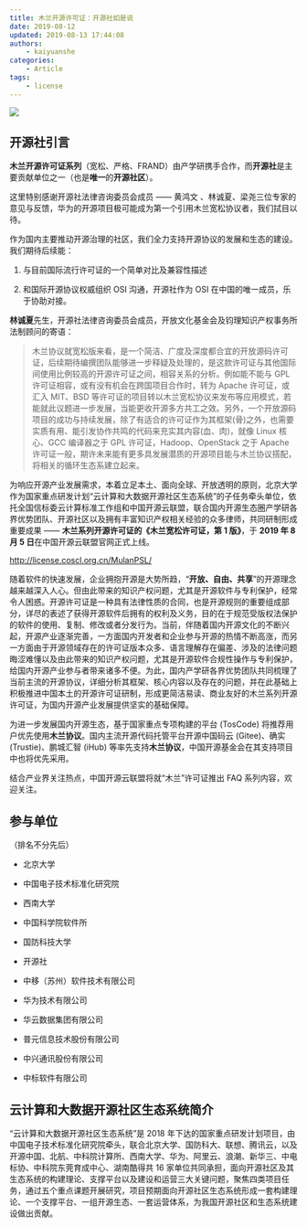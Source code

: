 ```yaml
---
title: 木兰开源许可证：开源社如是说
date: 2019-08-12
updated: 2019-08-13 17:44:08
authors:
    - kaiyuanshe
categories:
    - Article
tags:
    - license
---
```


![](MuLanPSL/29zf2qqp6s.png)

## 开源社引言

**木兰开源许可证系列**（宽松、严格、FRAND）由产学研携手合作，而**开源社**是主要贡献单位之一（也是**唯一**的**开源社区**）。

这里特别感谢开源社法律咨询委员会成员 —— 黄鸿文 、林诚夏、梁尧三位专家的意见与反馈，华为的开源项目极可能成为第一个引用木兰宽松协议者，我们拭目以待。

作为国内主要推动开源治理的社区，我们全力支持开源协议的发展和生态的建设。我们期待后续能：

1. 与目前国际流行许可证的一个简单对比及兼容性描述

2. 和国际开源协议权威组织 OSI 沟通，开源社作为 OSI 在中国的唯一成员，乐于协助对接。

<!-- more -->

**林诚夏**先生，开源社法律咨询委员会成员，开放文化基金会及钧理知识产权事务所法制顾问的寄语：

> 木兰协议就宽松版来看，是一个简洁、广度及深度都合宜的开放源码许可证，后续期待编撰团队能够进一步释疑及处理的，是这款许可证与其他国际间使用比例较高的开源许可证之间，相容关系的分析。例如能不能与 GPL 许可证相容，或有没有机会在跨国项目合作时，转为 Apache 许可证，或汇入 MIT、BSD 等许可证的项目转以木兰宽松协议来发布等应用模式，若能就此议题进一步发展，当能更收开源多方共工之效。另外，一个开放源码项目的成功与持续发展，除了有适合的许可证作为其框架(骨)之外，也需要实质有用、能引发协作共鸣的代码来充实其内容(血、肉)，就像 Linux 核心、GCC 编译器之于 GPL 许可证，Hadoop、OpenStack 之于 Apache 许可证一般，期许未来能有更多具发展潜质的开源项目能与木兰协议搭配，将相关的循环生态系建立起来。

为响应开源产业发展需求，本着立足本土、面向全球、开放透明的原则，北京大学作为国家重点研发计划“云计算和大数据开源社区生态系统”的子任务牵头单位，依托全国信标委云计算标准工作组和中国开源云联盟，联合国内开源生态圈产学研各界优势团队、开源社区以及拥有丰富知识产权相关经验的众多律师，共同研制形成重要成果 —— **木兰系列开源许可证的《木兰宽松许可证，第 1 版》**，于 **2019 年 8 月 5 日**在中国开源云联盟官网正式上线。

http://license.coscl.org.cn/MulanPSL/

随着软件的快速发展，企业拥抱开源是大势所趋，“**开放、自由、共享**”的开源理念越来越深入人心。但由此带来的知识产权问题，尤其是开源软件与专利保护，经常令人困惑。开源许可证是一种具有法律性质的合同，也是开源规则的重要组成部分，详尽的表述了获得开源软件后拥有的权利及义务，目的在于规范受版权法保护的软件的使用、复制、修改或者分发行为。当前，伴随着国内开源文化的不断兴起，开源产业逐渐完善，一方面国内开发者和企业参与开源的热情不断高涨，而另一方面由于开源领域存在的许可证版本众多、语言理解存在偏差、涉及的法律问题晦涩难懂以及由此带来的知识产权问题，尤其是开源软件合规性操作与专利保护，给国内开源产业参与者带来诸多不便。为此，国内产学研各界优势团队共同梳理了当前主流的开源协议，详细分析其框架、核心内容以及存在的问题，并在此基础上积极推进中国本土的开源许可证研制，形成更简洁易读、商业友好的木兰系列开源许可证，为国内开源产业发展提供坚实的基础保障。

为进一步发展国内开源生态，基于国家重点专项构建的平台 (TosCode) 将推荐用户优先使用**木兰协议**。国内主流开源代码托管平台开源中国码云 (Gitee)、确实 (Trustie)、鹏城汇智 (iHub) 等率先支持**木兰协议**，中国开源基金会在其支持项目中也将优先采用。

结合产业界关注热点，中国开源云联盟将就“木兰”许可证推出 FAQ 系列内容，欢迎关注。

## 参与单位

（排名不分先后）

-   北京大学

-   中国电子技术标准化研究院

-   西南大学

-   中国科学院软件所

-   国防科技大学

-   开源社

-   中移（苏州）软件技术有限公司

-   华为技术有限公司

-   华云数据集团有限公司

-   普元信息技术股份有限公司

-   中兴通讯股份有限公司

-   中标软件有限公司

## 云计算和大数据开源社区生态系统简介

“云计算和大数据开源社区生态系统”是 2018 年下达的国家重点研发计划项目，由中国电子技术标准化研究院牵头，联合北京大学、国防科大、联想、腾讯云，以及开源中国、北航、中科院计算所、西南大学、华为、阿里云、浪潮、新华三、中电标协、中科院东莞育成中心、湖南酷得共 16 家单位共同承担，面向开源社区及其生态系统的构建理论、支撑平台以及建设和运营三大关键问题，聚焦四类项目任务，通过五个重点课题开展研究，项目预期面向开源社区生态系统形成一套构建理论、一个支撑平台、一组开源生态、一套运营体系，为我国开源社区和生态系统建设做出贡献。
